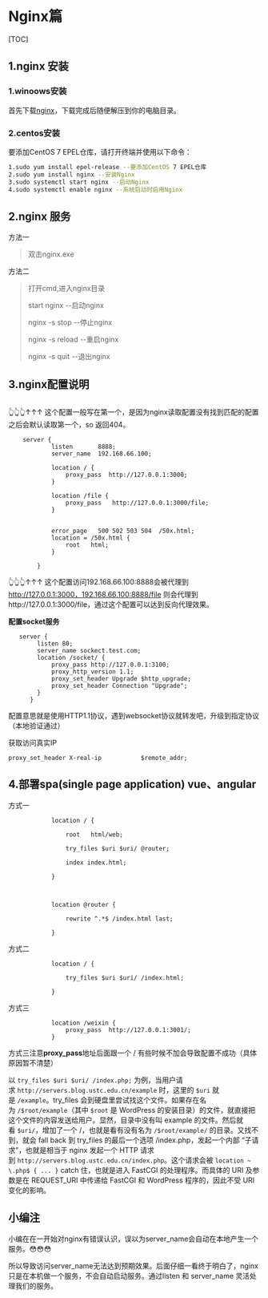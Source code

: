 # Nginx篇

[TOC]

## 1.nginx 安装

### 1.winoows安装

首先下载[nginx](nginx.org/en/download.html)，下载完成后随便解压到你的电脑目录。

### 2.centos安装

要添加CentOS 7 EPEL仓库，请打开终端并使用以下命令：

```sh
1.sudo yum install epel-release --要添加CentOS 7 EPEL仓库
2.sudo yum install nginx --安装Nginx
3.sudo systemctl start nginx --启动Nginx
4.sudo systemctl enable nginx --系统启动时启用Nginx
```



## 2.nginx 服务

方法一

> 双击nginx.exe

方法二

> 打开cmd,进入nginx目录
>
> start nginx --启动nginx
>
> nginx -s stop --停止nginx
>
> nginx -s reload --重启nginx
>
> nginx -s quit --退出nginx



## 3.nginx配置说明

```nginx

```

👆👆👆↑↑↑ 这个配置一般写在第一个，是因为nginx读取配置没有找到匹配的配置之后会默认读取第一个，so 返回404。

```nginx
    server {
            listen       8888;
            server_name  192.168.66.100;
            
            location / {
                proxy_pass  http://127.0.0.1:3000;
            }

            location /file {
                proxy_pass   http://127.0.0.1:3000/file;
            }  
          

            error_page   500 502 503 504  /50x.html;
            location = /50x.html {
                root   html;
            }

        }
```

👆👆👆↑↑↑ 这个配置访问192.168.66.100:8888会被代理到 http://127.0.0.1:3000，192.168.66.100:8888/file 则会代理到http://127.0.0.1:3000/file，通过这个配置可以达到反向代理效果。



**配置socket服务**

```nginx
   server {
        listen 80;
        server_name sockect.test.com;
        location /socket/ {
            proxy_pass http://127.0.0.1:3100;    
            proxy_http_version 1.1;
            proxy_set_header Upgrade $http_upgrade;
            proxy_set_header Connection "Upgrade";
        }
	  }
```

配置意思就是使用HTTP1.1协议，遇到websocket协议就转发吧，升级到指定协议（本地验证通过）



获取访问真实IP

```nginx
proxy_set_header X-real-ip           $remote_addr; 
```



## 4.部署spa(single page application) vue、angular

方式一

```nginx
            location / {

                root   html/web;

                try_files $uri $uri/ @router;

                index index.html;

            }

 

            location @router {

                rewrite ^.*$ /index.html last;

            }
```

方式二

```nginx
            location / {

                try_files $uri $uri/ /index.html;

            }
```

方式三

```nginx
            location /weixin {
                proxy_pass  http://127.0.0.1:3001/;
            }  
```
方式三注意**proxy_pass**地址后面跟一个 / 有些时候不加会导致配置不成功（具体原因暂不清楚）

以 `try_files $uri $uri/ /index.php;` 为例，当用户请求 `http://servers.blog.ustc.edu.cn/example` 时，这里的 `$uri` 就是 `/example`。try_files 会到硬盘里尝试找这个文件。如果存在名为 `/$root/example`（其中 `$root` 是 WordPress 的安装目录）的文件，就直接把这个文件的内容发送给用户。显然，目录中没有叫 example 的文件。然后就看 `$uri/`，增加了一个 /，也就是看有没有名为 `/$root/example/` 的目录。又找不到，就会 fall back 到 try_files 的最后一个选项 /index.php，发起一个内部 “子请求”，也就是相当于 nginx 发起一个 HTTP 请求到 `http://servers.blog.ustc.edu.cn/index.php`。这个请求会被 `location ~ \.php$ { ... }` catch 住，也就是进入 FastCGI 的处理程序。而具体的 URI 及参数是在 REQUEST_URI 中传递给 FastCGI 和 WordPress 程序的，因此不受 URI 变化的影响。 

## 小编注

小编在在一开始对nginx有错误认识，误以为server_name会自动在本地产生一个服务。😳😳😳

所以导致访问server_name无法达到预期效果。后面仔细一看终于明白了，nginx只是在本机做一个服务，不会自动启动服务。通过listen 和 server_name 灵活处理我们的服务。
